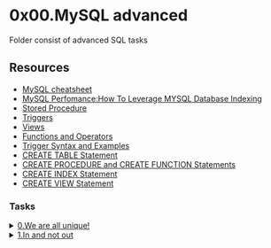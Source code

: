 # 0x00.MySQL advanced
Folder consist of advanced SQL tasks 

## Resources
+ [MySQL cheatsheet](https://intranet.alxswe.com/rltoken/8w9di_hk19DIMSBEV3EayQ)
+ [MySQL Perfomance:How To Leverage MYSQL Database Indexing](https://intranet.alxswe.com/rltoken/2GJbZ48zRPA70o2YhTdH7g)
+ [Stored Procedure](https://intranet.alxswe.com/rltoken/K180X2OCzb6gzPngjn-EIg)
+ [Triggers](https://intranet.alxswe.com/rltoken/cJ1qA4o-rRm4rWIsqYKSZg)
+ [Views](https://intranet.alxswe.com/rltoken/vHg1z3UAOcWMvOt8xZHeiA)
+ [Functions and Operators](https://intranet.alxswe.com/rltoken/g-c1m6iljScpi4LeqxBRqQ)
+ [Trigger Syntax and Examples](https://intranet.alxswe.com/rltoken/gLVwKjQfRL0Jr_nWqAS7VQ)
+ [CREATE TABLE Statement](https://intranet.alxswe.com/rltoken/X789nJ22H6HVh1uCQPl0lg)
+ [CREATE PROCEDURE and CREATE FUNCTION Statements](https://intranet.alxswe.com/rltoken/mfrWMt1KL3NHXblJykMgZg)
+ [CREATE INDEX Statement](https://intranet.alxswe.com/rltoken/oCu8Rg9WfKyF4BhTt8dZGQ)
+ [CREATE VIEW Statement](https://intranet.alxswe.com/rltoken/FEZNlZFKZmD1ISnLINkCwQ)


### Tasks

<details>
<summary><a href="./0-uniq_users.sql">0.We are all unique!</a></summary>
<a href='https://postimg.cc/SXcMv4Qt' target='_blank'><img src='https://i.postimg.cc/SXcMv4Qt/Screenshot-from-2023-08-11-12-07-17.png' border='0' alt='Screenshot-from-2023-08-11-12-07-17'/></a>
</details>

<details>
<summary><a href="./1-country_users.sql">1.In and not out</a></summary>
<a href='https://postimg.cc/yWPgBNzF' target='_blank'><img src='https://i.postimg.cc/yWPgBNzF/Screenshot-from-2023-08-11-12-58-31.png' border='0' alt='Screenshot-from-2023-08-11-12-58-31'/></a>
</details>
